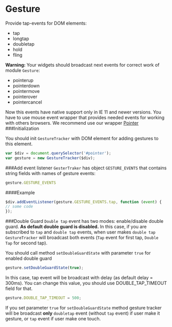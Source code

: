 # Gesture
Provide tap-events for DOM elements: 
- tap
- longtap
- doubletap
- hold
- fling

**Warning:** Your widgets should broadcast next events for correct work of module `Gesture`:
- pointerup
- pointerdown
- pointermove
- pointerover
- pointercancel

Now this events have native support only in IE 11 and newer versions.
You have to use mouse event wrapper that provides needed events for working with others browsers. We recommend use our wrapper
[Pointer](https://github.com/Rapid-Application-Development-JS/Pointer)
###Initialization

You should init `GestureTracker` with DOM element for adding gestures to this element.
```javascript
var $div = document.querySelector('#pointer');
var gesture = new GestureTracker($div);
```
###Add event listener
`GesterTraker` has object `GESTURE_EVENTS` that contains string fields with names of gesture events:
```javascript
gesture.GESTURE_EVENTS
```
####Example
```javascript
$div.addEventListener(gesture.GESTURE_EVENTS.tap, function (event) {
// some code
});
```
###Double Guard
`Double tap` event has two modes: enable/disable double guard.
**As default double guard is disabled.**
In this case, if you are subscribed to `tap` and `double tap` events, when user makes `double tap` `GestureTracker` will broadcast both events (`Tap` event for first tap, `Double Tap` for second tap).

You should call method `setDoubleGuardState` with parameter `true` for enabled double guard
```javascript
gesture.setDoubleGuardState(true);
```
In this case, tap event will be broadcast with delay (as default delay = 300ms). You can change this value, you should use DOUBLE_TAP_TIMEOUT field for that.

```javascript
gesture.DOUBLE_TAP_TIMEOUT = 500;
```
If you set parameter `true` for `setDoubleGuardState` method gesture tracker will be broadcast **only** `doubletap` event (without `tap` event) if user make it gesture, or `tap` event if user make one touch.
